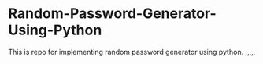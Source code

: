 # Random-Password-Generator-Using-Python

This is repo for implementing random password generator using python.
,,,,,
